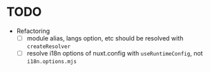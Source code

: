 # TODO
- Refactoring
  - [ ] module alias, langs option, etc should be resolved with `createResolver` 
  - [ ] resolve i18n options of nuxt.config with `useRuntimeConfig`, not `i18n.options.mjs` 